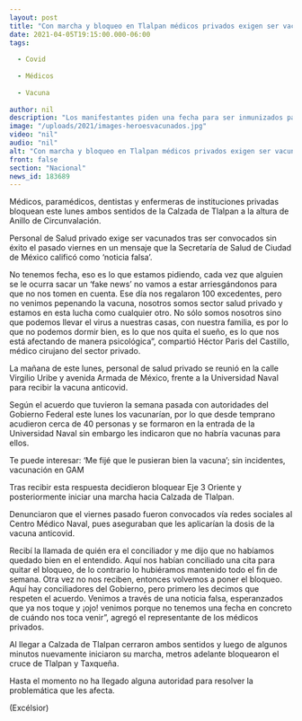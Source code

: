 ```yaml
---
layout: post
title: "Con marcha y bloqueo en Tlalpan médicos privados exigen ser vacunados"
date: 2021-04-05T19:15:00.000-06:00
tags:
  
  - Covid
  
  - Médicos
  
  - Vacuna
  
author: nil
description: "Los manifestantes piden una fecha para ser inmunizados para no seguir arriesgando a su familia y colegas"
image: "/uploads/2021/images-heroesvacunados.jpg"
video: "nil"
audio: "nil"
alt: "Con marcha y bloqueo en Tlalpan médicos privados exigen ser vacunados"
front: false
section: "Nacional"
news_id: 183689
---
```


Médicos, paramédicos, dentistas y enfermeras de instituciones privadas bloquean este lunes ambos sentidos de la Calzada de Tlalpan a la altura de Anillo de Circunvalación.

Personal de Salud privado exige ser vacunados tras ser convocados sin éxito el pasado viernes en un mensaje que la Secretaría de Salud de Ciudad de México calificó como ‘noticia falsa’. 

No tenemos fecha, eso es lo que estamos pidiendo, cada vez que alguien se le ocurra sacar un ‘fake news’ no vamos a estar arriesgándonos para que no nos tomen en cuenta. Ese día nos regalaron 100 excedentes, pero no venimos pepenando la vacuna, nosotros somos sector salud privado y estamos en esta lucha como cualquier otro. No sólo somos nosotros sino que podemos llevar el virus a nuestras casas, con nuestra familia, es por lo que no podemos dormir bien, es lo que nos quita el sueño, es lo que nos está afectando de manera psicológica”, compartió Héctor Paris del Castillo, médico cirujano del sector privado. 

La mañana de este lunes, personal de salud privado se reunió en la calle Virgilio Uribe y avenida Armada de México, frente a la Universidad Naval para recibir la vacuna anticovid. 

Según el acuerdo que tuvieron la semana pasada con autoridades del Gobierno Federal este lunes los vacunarían, por lo que desde temprano acudieron cerca de 40 personas y se formaron en la entrada de la Universidad Naval sin embargo les indicaron que no habría vacunas para ellos.

Te puede interesar: ‘Me fijé que le pusieran bien la vacuna’; sin incidentes, vacunación en GAM

Tras recibir esta respuesta decidieron bloquear Eje 3 Oriente y posteriormente iniciar una marcha hacia Calzada de Tlalpan. 

Denunciaron que el viernes pasado fueron convocados vía redes sociales al Centro Médico Naval, pues aseguraban que les aplicarían la dosis de la vacuna anticovid. 

Recibí la llamada de quién era el conciliador y me dijo que no habíamos quedado bien en el entendido. Aquí nos habían conciliado una cita para quitar el bloqueo, de lo contrario lo hubiéramos mantenido todo el fin de semana. Otra vez no nos reciben, entonces volvemos a poner el bloqueo. Aquí hay conciliadores del Gobierno, pero primero les decimos que respeten el acuerdo.
Venimos a través de una noticia falsa, esperanzados que ya nos toque y ¡ojo! venimos porque no tenemos una fecha en concreto de cuándo nos toca venir”, agregó el representante de los médicos privados. 

Al llegar a Calzada de Tlalpan cerraron ambos sentidos y luego de algunos minutos nuevamente iniciaron su marcha, metros adelante bloquearon el cruce de Tlalpan y Taxqueña. 

Hasta el momento no ha llegado alguna autoridad para resolver la problemática que les afecta.

(Excélsior)
